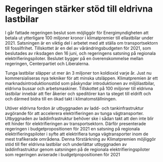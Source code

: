 # Regeringen stärker stöd till eldrivna lastbilar

I går fattade regeringen beslut som möjliggör för Energimyndigheten att betala ut ytterligare 100 miljoner kronor i klimatpremier till ellastbilar under 2021. Satsningen är en viktig del i arbetet med att ställa om transportsektorn till fossilfrihet. Tillskottet är en del av vårändrings­budgeten för 2021, som beslutades av riksdagen den 16 juni, och regeringens satsning på regionala elektrifieringspiloter. Beslutet bygger på en överenskommelse mellan regeringen, Centerpartiet och Liberalerna.

Tunga lastbilar släpper ut mer än 3 miljoner ton koldioxid varje år. Just nu kommersialiseras nya tekniker för att minska utsläppen. Klimatpremien är ett marknadsintroduktionsstöd som påskyndar introduktionen av miljölastbilar, eldrivna bussar och arbetsmaskiner. Tillskottet på 100 miljoner till eldrivna lastbilar innebär att fler åkerier och speditörer kan ta steget till eldrift och och därmed bidra till en ökad takt i klimatomställningen.

Utöver eldrivna fordon är utbyggnaden av ladd- och tankinfrastruktur avgörande för att accelerera elektrifieringen av tunga vägtransporter. Utbyggnaden av laddinfrastruktur behöver ske i sådan takt att den inte blir ett hinder för elektrifieringen av transportsektorn. Därför presenterade regeringen i budgetpropositionen för 2021 en satsning på regionala elektrifieringspiloter i syfte att elektrifiera tunga vägtransporter inom de mest trafikerade områdena. Denna förstärkning av Klimatpremien möjliggör stöd till fler eldrivna lastbilar och underlättar utbyggnaden av laddinfrastruktur genom satsningen på de regionala elektrifieringspiloter som regeringen aviserade i budgetpropositionen för 2021
